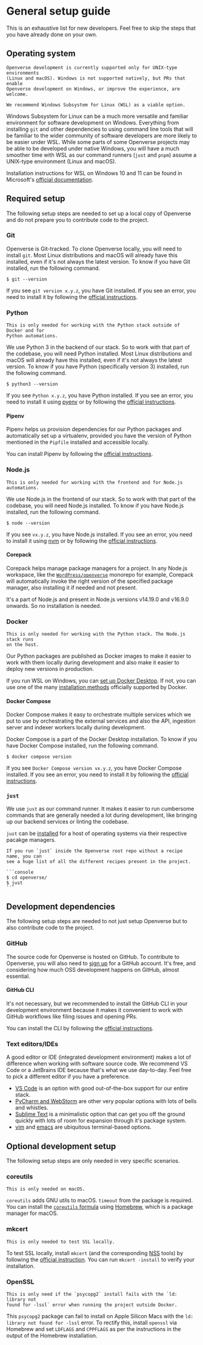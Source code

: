 # General setup guide

This is an exhaustive list for new developers. Feel free to skip the steps that
you have already done on your own.

## Operating system

```{caution}
Openverse development is currently supported only for UNIX-type environments
(Linux and macOS). Windows is not supported natively, but PRs that enable
Openverse development on Windows, or improve the experience, are welcome.
```

```{tip}
We recommend Windows Subsystem for Linux (WSL) as a viable option.
```

Windows Subsystem for Linux can be a much more versatile and familiar
environment for software development on Windows. Everything from installing
`git` and other dependencies to using command line tools that will be familiar
to the wider community of software developers are more likely to be easier under
WSL. While some parts of some Openverse projects may be able to be developed
under native Windows, you will have a much smoother time with WSL as our command
runners (`just` and `pnpm`) assume a UNIX-type environment (Linux and macOS).

Installation instructions for WSL on Windows 10 and 11 can be found in
Microsoft's
[official documentation](https://docs.microsoft.com/en-us/windows/wsl/install).

## Required setup

The following setup steps are needed to set up a local copy of Openverse and do
not prepare you to contribute code to the project.

### Git

Openverse is Git-tracked. To clone Openverse locally, you will need to install
`git`. Most Linux distributions and macOS will already have this installed, even
if it's not always the latest version. To know if you have Git installed, run
the following command.

```console
$ git --version
```

If you see `git version x.y.z`, you have Git installed. If you see an error, you
need to install it by following the
[official instructions](https://git-scm.com/downloads).

### Python

```{note}
This is only needed for working with the Python stack outside of Docker and for
Python automations.
```

We use Python 3 in the backend of our stack. So to work with that part of the
codebase, you will need Python installed. Most Linux distributions and macOS
will already have this installed, even if it's not always the latest version. To
know if you have Python (specifically version 3) installed, run the following
command.

```console
$ python3 --version
```

If you see `Python x.y.z`, you have Python installed. If you see an error, you
need to install it using [pyenv](https://github.com/pyenv/pyenv) or by following
the [official instructions](https://www.python.org/downloads/).

#### Pipenv

Pipenv helps us provision dependencies for our Python packages and automatically
set up a virtualenv, provided you have the version of Python mentioned in the
`Pipfile` installed and accessible locally.

You can install Pipenv by following the
[official instructions](https://pipenv.pypa.io/en/latest/install/#installing-pipenv).

### Node.js

```{note}
This is only needed for working with the frontend and for Node.js automations.
```

We use Node.js in the frontend of our stack. So to work with that part of the
codebase, you will need Node.js installed. To know if you have Node.js
installed, run the following command.

```console
$ node --version
```

If you see `vx.y.z`, you have Node.js installed. If you see an error, you need
to install it using [nvm](https://github.com/nvm-sh/nvm) or by following the
[official instructions](https://nodejs.org/en/download/).

#### Corepack

Corepack helps manage package managers for a project. In any Node.js workspace,
like the [`WordPress/openverse`](https://github.com/WordPress/openverse/)
monorepo for example, Corepack will automatically invoke the right version of
the specified package manager, also installing it if needed and not present.

It's a part of Node.js and present in Node.js versions v14.19.0 and v16.9.0
onwards. So no installation is needed.

### Docker

```{note}
This is only needed for working with the Python stack. The Node.js stack runs
on the host.
```

Our Python packages are published as Docker images to make it easier to work
with them locally during development and also make it easier to deploy new
versions in production.

If you run WSL on Windows, you can
[set up Docker Desktop](https://docs.microsoft.com/en-us/windows/wsl/tutorials/wsl-containers#install-docker-desktop).
If not, you can use one of the many
[installation methods](https://docs.docker.com/engine/install/) officially
supported by Docker.

#### Docker Compose

Docker Compose makes it easy to orchestrate multiple services which we put to
use by orchestrating the external services and also the API, ingestion server
and indexer workers locally during development.

Docker Compose is a part of the Docker Desktop installation. To know if you have
Docker Compose installed, run the following command.

```console
$ docker compose version
```

If you see `Docker Compose version vx.y.z`, you have Docker Compose installed.
If you see an error, you need to install it by following the
[official instructions](https://docs.docker.com/compose/install/).

### `just`

We use `just` as our command runner. It makes it easier to run cumbersome
commands that are generally needed a lot during development, like bringing up
our backend services or linting the codebase.

`just` can be [installed](https://github.com/casey/just#installation) for a host
of operating systems via their respective pacakge managers.

````{tip}
If you run `just` inside the Openverse root repo without a recipe name, you can
see a huge list of all the different recipes present in the project.

```console
$ cd openverse/
$ just
```
````

## Development dependencies

The following setup steps are needed to not just setup Openverse but to also
contribute code to the project.

### GitHub

The source code for Openverse is hosted on GitHub. To contribute to Openverse,
you will also need to [sign up](https://github.com/signup) for a GitHub account.
It's free, and considering how much OSS development happens on GitHub, almost
essential.

#### GitHub CLI

It's not necessary, but we recommended to install the GitHub CLI in your
development environment because it makes it convenient to work with GitHub
workflows like filing issues and opening PRs.

You can install the CLI by following the
[official instructions](https://github.com/cli/cli#installation).

### Text editors/IDEs

A good editor or IDE (integrated development environment) makes a lot of
difference when working with software source code. We recommend VS Code or a
JetBrains IDE because that's what we use day-to-day. Feel free to pick a
different editor if you have a preference.

- [VS Code](https://code.visualstudio.com/) is an option with good
  out-of-the-box support for our entire stack.
- [PyCharm and WebStorm](https://www.jetbrains.com/) are other very popular
  options with lots of bells and whistles.
- [Sublime Text](https://www.sublimetext.com/) is a minimalistic option that can
  get you off the ground quickly with lots of room for expansion through it's
  package system.
- [vim](https://www.vim.org/) and [emacs](https://www.gnu.org/software/emacs/)
  are ubiquitous terminal-based options.

## Optional development setup

The following setup steps are only needed in very specific scenarios.

### coreutils

```{note}
This is only needed on macOS.
```

`coreutils` adds GNU utils to macOS. `timeout` from the package is required. You
can install the
[`coreutils` formula](https://formulae.brew.sh/formula/coreutils) using
[Homebrew](https://brew.sh), which is a package manager for macOS.

### mkcert

```{note}
This is only needed to test SSL locally.
```

To test SSL locally, install `mkcert` (and the corresponding
[NSS](https://firefox-source-docs.mozilla.org/security/nss/index.html) tools) by
following the
[official instruction](https://github.com/FiloSottile/mkcert#installation). You
can run `mkcert -install` to verify your installation.

### OpenSSL

```{note}
This is only need if the `psycopg2` install fails with the `ld: library not
found for -lssl` error when running the project outside Docker.
```

This `psycopg2` package can fail to install on Apple Silicon Macs with the
`ld: library not found for -lssl` error. To rectify this, install `openssl` via
Homebrew and set `LDFLAGS` and `CPPFLAGS` as per the instructions in the output
of the Homebrew installation.
